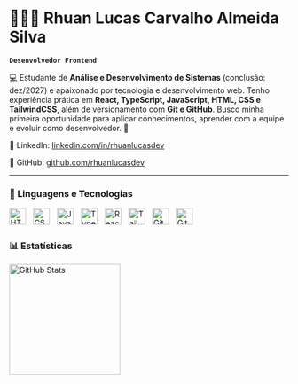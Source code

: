 # 👩🏻‍💻 Rhuan Lucas Carvalho Almeida Silva

**`Desenvolvedor Frontend`**

💻 Estudante de **Análise e Desenvolvimento de Sistemas** (conclusão: dez/2027) e apaixonado por tecnologia e desenvolvimento web. Tenho experiência prática em **React, TypeScript, JavaScript, HTML, CSS e TailwindCSS**, além de versionamento com **Git e GitHub**. Busco minha primeira oportunidade para aplicar conhecimentos, aprender com a equipe e evoluir como desenvolvedor. 🚀

🔗 LinkedIn: [linkedin.com/in/rhuanlucasdev](https://www.linkedin.com/in/rhuanlucasdev)

🔗 GitHub: [github.com/rhuanlucasdev](https://github.com/rhuanlucasdev)

---

### 🤖 Linguagens e Tecnologias

<img align="left" alt="HTML" title="HTML" width="30px" style="padding-right: 10px;" src="https://cdn.jsdelivr.net/gh/devicons/devicon@latest/icons/html5/html5-original.svg"/> 
<img align="left" alt="CSS" title="CSS" width="30px" style="padding-right: 10px;" src="https://cdn.jsdelivr.net/gh/devicons/devicon@latest/icons/css3/css3-original.svg"/>
<img align="left" alt="JavaScript" title="JavaScript" width="30px" style="padding-right: 10px;" src="https://cdn.jsdelivr.net/gh/devicons/devicon@latest/icons/javascript/javascript-original.svg"/> 
<img align="left" alt="TypeScript" title="TypeScript" width="30px" style="padding-right: 10px;" src="https://cdn.jsdelivr.net/gh/devicons/devicon@latest/icons/typescript/typescript-original.svg"/> 
<img align="left" alt="React" title="React" width="30px" style="padding-right: 10px;" src="https://cdn.jsdelivr.net/gh/devicons/devicon@latest/icons/react/react-original.svg"/> 
<img align="left" alt="TailwindCSS" title="TailwindCSS" width="30px" style="padding-right: 10px;" src="https://cdn.jsdelivr.net/gh/devicons/devicon@latest/icons/tailwindcss/tailwindcss-original.svg"/> 
<img align="left" alt="Git" title="Git" width="30px" style="padding-right: 10px;" src="https://cdn.jsdelivr.net/gh/devicons/devicon@latest/icons/git/git-original.svg"/> 
<img align="left" alt="GitHub" title="GitHub" width="30px" style="padding-right: 10px;" src="https://cdn.jsdelivr.net/gh/devicons/devicon@latest/icons/github/github-original.svg"/>

<br/><br/>

### 📊 Estatísticas

<p>

<img align="left" alt="GitHub Stats" height="200" src="https://github-readme-stats.vercel.app/api/top-langs/?username=rhuanlucasdev&theme=tokyonight&layout=compact&custom_title=Tecnologias&langs_count=10" />

</p>
